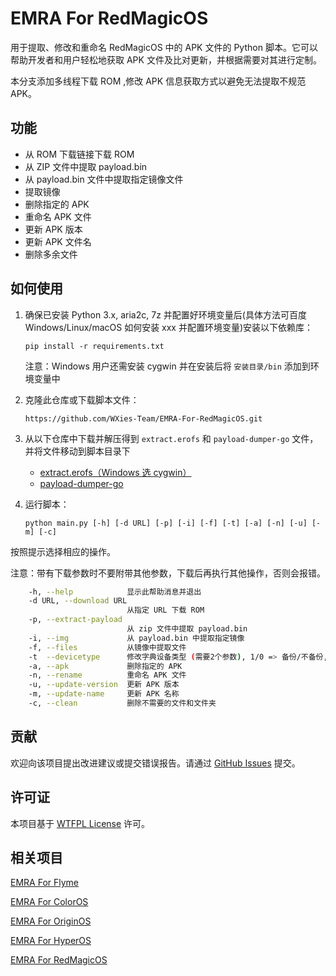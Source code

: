 # EMRA For RedMagicOS

用于提取、修改和重命名 RedMagicOS 中的 APK 文件的 Python 脚本。它可以帮助开发者和用户轻松地获取 APK 文件及比对更新，并根据需要对其进行定制。

本分支添加多线程下载 ROM ,修改 APK 信息获取方式以避免无法提取不规范 APK。

## 功能

- 从 ROM 下载链接下载 ROM
- 从 ZIP 文件中提取 payload.bin
- 从 payload.bin 文件中提取指定镜像文件
- 提取镜像
- 删除指定的 APK
- 重命名 APK 文件
- 更新 APK 版本
- 更新 APK 文件名
- 删除多余文件

## 如何使用

1. 确保已安装 Python 3.x, aria2c, 7z 并配置好环境变量后(具体方法可百度 Windows/Linux/macOS 如何安装 xxx 并配置环境变量)安装以下依赖库：

   ```
   pip install -r requirements.txt
   ```

   注意：Windows 用户还需安装 cygwin 并在安装后将 `安装目录/bin` 添加到环境变量中

2. 克隆此仓库或下载脚本文件：

   ```
   https://github.com/WXies-Team/EMRA-For-RedMagicOS.git
   ```

3. 从以下仓库中下载并解压得到 `extract.erofs` 和 `payload-dumper-go` 文件，并将文件移动到脚本目录下

   - [extract.erofs（Windows 选 cygwin）](https://github.com/sekaiacg/erofs-utils/releases)
   - [payload-dumper-go](https://github.com/ssut/payload-dumper-go/releases)

4. 运行脚本：
   ```
   python main.py [-h] [-d URL] [-p] [-i] [-f] [-t] [-a] [-n] [-u] [-m] [-c]
   ```

按照提示选择相应的操作。

注意：带有下载参数时不要附带其他参数，下载后再执行其他操作，否则会报错。

```bash
    -h, --help            显示此帮助消息并退出
    -d URL, --download URL
                          从指定 URL 下载 ROM
    -p, --extract-payload
                          从 zip 文件中提取 payload.bin
    -i, --img             从 payload.bin 中提取指定镜像
    -f, --files           从镜像中提取文件
    -t  --devicetype      修改字典设备类型 (需要2个参数), 1/0 => 备份/不备份, ph/f/p => phone/fold/pad
    -a, --apk             删除指定的 APK
    -n, --rename          重命名 APK 文件
    -u, --update-version  更新 APK 版本
    -m, --update-name     更新 APK 名称
    -c, --clean           删除不需要的文件和文件夹
```

## 贡献

欢迎向该项目提出改进建议或提交错误报告。请通过 [GitHub Issues](https://github.com/HoratioShaw/EMRA-For-RedMagicOS/issues) 提交。

## 许可证

本项目基于 [WTFPL License](https://github.com/rpherrera/WTFPL/blob/master/LICENSE) 许可。

## 相关项目

[EMRA For Flyme](https://github.com/WXies-Team/EMRA-For-Flyme)

[EMRA For ColorOS](https://github.com/WXies-Team/EMRA-For-ColorOS)

[EMRA For OriginOS](https://github.com/WXies-Team/EMRA-For-OriginOS)

[EMRA For HyperOS](https://github.com/WXies-Team/EMRA-For-HyperOS)

[EMRA For RedMagicOS](https://github.com/WXies-Team/EMRA-For-RedMagicOS)
